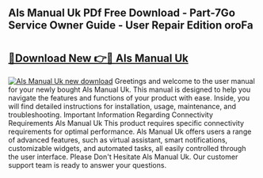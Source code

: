 ## Als Manual Uk PDf Free Download - Part-7Go Service Owner Guide - User Repair Edition oroFa

# <h2><a href="http://cf29452.oget.top/?id=Als+Manual+Uk">🔗Download New 👉🔴 Als Manual Uk</a></h2>

[![Als Manual Uk new download](https://i.imgur.com/5g1atiW.png)](http://cf29452.oget.top/?id=Als+Manual+Uk)
Greetings and welcome to the user manual for your newly bought Als Manual Uk. This manual is designed to help you navigate the features and functions of your product with ease. Inside, you will find detailed instructions for installation, usage, maintenance, and troubleshooting. Important Information Regarding Connectivity Requirements Als Manual Uk This product requires specific connectivity requirements for optimal performance. Als Manual Uk offers users a range of advanced features, such as virtual assistant, smart notifications, customizable widgets, and automated tasks, all easily controlled through the user interface. Please Don't Hesitate Als Manual Uk. Our customer support team is ready to answer your questions.
